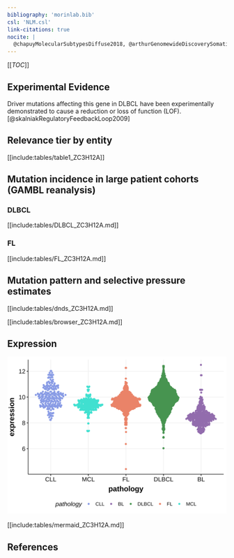 ```yaml
---
bibliography: 'morinlab.bib'
csl: 'NLM.csl'
link-citations: true
nocite: |
  @chapuyMolecularSubtypesDiffuse2018, @arthurGenomewideDiscoverySomatic2018, 
---
```

[[_TOC_]]


## Experimental Evidence

Driver mutations affecting this gene in DLBCL have been experimentally demonstrated to cause a reduction or loss of function (LOF).[@skalniakRegulatoryFeedbackLoop2009]

## Relevance tier by entity

[[include:tables/table1_ZC3H12A]]

## Mutation incidence in large patient cohorts (GAMBL reanalysis)

### DLBCL
[[include:tables/DLBCL_ZC3H12A.md]]

### FL
[[include:tables/FL_ZC3H12A.md]]


## Mutation pattern and selective pressure estimates

[[include:tables/dnds_ZC3H12A.md]]

[[include:tables/browser_ZC3H12A.md]]

## Expression
![](images/gene_expression/ZC3H12A_by_pathology.svg)
<!-- ORIGIN: arthurGenomewideDiscoverySomatic2018 -->
<!-- DLBCL: arthurGenomewideDiscoverySomatic2018 -->

[[include:tables/mermaid_ZC3H12A.md]]

## References
